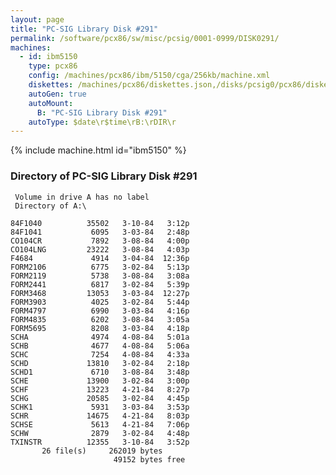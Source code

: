 ```yaml
---
layout: page
title: "PC-SIG Library Disk #291"
permalink: /software/pcx86/sw/misc/pcsig/0001-0999/DISK0291/
machines:
  - id: ibm5150
    type: pcx86
    config: /machines/pcx86/ibm/5150/cga/256kb/machine.xml
    diskettes: /machines/pcx86/diskettes.json,/disks/pcsig0/pcx86/diskettes.json
    autoGen: true
    autoMount:
      B: "PC-SIG Library Disk #291"
    autoType: $date\r$time\rB:\rDIR\r
---
```


{% include machine.html id="ibm5150" %}

### Directory of PC-SIG Library Disk #291

     Volume in drive A has no label
     Directory of A:\

    84F1040          35502   3-10-84   3:12p
    84F1041           6095   3-03-84   2:48p
    CO104CR           7892   3-08-84   4:00p
    CO104LNG         23222   3-08-84   4:03p
    F4684             4914   3-04-84  12:36p
    FORM2106          6775   3-02-84   5:13p
    FORM2119          5738   3-08-84   3:08a
    FORM2441          6817   3-02-84   5:39p
    FORM3468         13053   3-03-84  12:27p
    FORM3903          4025   3-02-84   5:44p
    FORM4797          6990   3-03-84   4:16p
    FORM4835          6202   3-08-84   3:05a
    FORM5695          8208   3-03-84   4:18p
    SCHA              4974   4-08-84   5:01a
    SCHB              4677   4-08-84   5:06a
    SCHC              7254   4-08-84   4:33a
    SCHD             13810   3-02-84   2:18p
    SCHD1             6710   3-08-84   3:48p
    SCHE             13900   3-02-84   3:00p
    SCHF             13223   4-21-84   8:27p
    SCHG             20585   3-02-84   4:45p
    SCHK1             5931   3-03-84   3:53p
    SCHR             14675   4-21-84   8:03p
    SCHSE             5613   4-21-84   7:06p
    SCHW              2879   3-02-84   4:48p
    TXINSTR          12355   3-10-84   3:52p
           26 file(s)     262019 bytes
                           49152 bytes free
